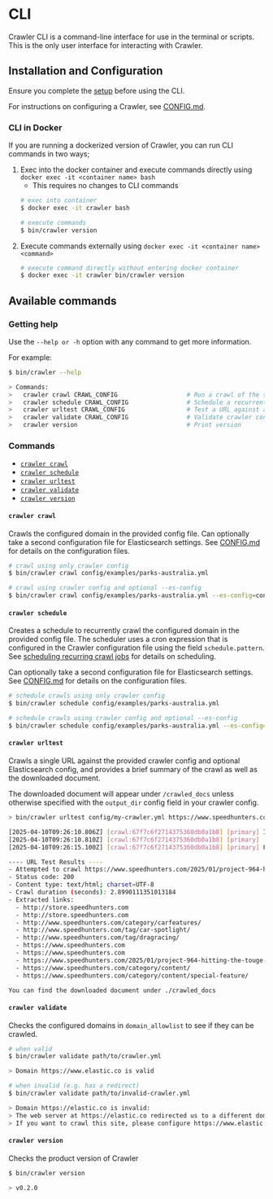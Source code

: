 # CLI

Crawler CLI is a command-line interface for use in the terminal or scripts.
This is the only user interface for interacting with Crawler.

## Installation and Configuration

Ensure you complete the [setup](../README.md#setup) before using the CLI.

For instructions on configuring a Crawler, see [CONFIG.md](./CONFIG.md).

### CLI in Docker

If you are running a dockerized version of Crawler, you can run CLI commands in two ways;

1. Exec into the docker container and execute commands directly using `docker exec -it <container name> bash`
    - This requires no changes to CLI commands
    ```bash
    # exec into container
    $ docker exec -it crawler bash
    
    # execute commands
    $ bin/crawler version
    ```
2. Execute commands externally using `docker exec -it <container name> <command>`
    ```bash
    # execute command directly without entering docker container
    $ docker exec -it crawler bin/crawler version
    ```

## Available commands
### Getting help
Use the `--help or -h` option with any command to get more information.

For example:
```bash
$ bin/crawler --help

> Commands:
>   crawler crawl CRAWL_CONFIG                   # Run a crawl of the site
>   crawler schedule CRAWL_CONFIG                # Schedule a recurrent crawl of the site
>   crawler urltest CRAWL_CONFIG                 # Test a URL against a configuration
>   crawler validate CRAWL_CONFIG                # Validate crawler configuration
>   crawler version                              # Print version
```

### Commands

- [`crawler crawl`](#crawler-crawl)
- [`crawler schedule`](#crawler-schedule)
- [`crawler urltest`](#crawler-urltest)
- [`crawler validate`](#crawler-validate)
- [`crawler version`](#crawler-version)

#### `crawler crawl`

Crawls the configured domain in the provided config file.
Can optionally take a second configuration file for Elasticsearch settings.
See [CONFIG.md](./CONFIG.md) for details on the configuration files.

```bash
# crawl using only crawler config
$ bin/crawler crawl config/examples/parks-australia.yml
```

```bash
# crawl using crawler config and optional --es-config
$ bin/crawler crawl config/examples/parks-australia.yml --es-config=config/es.yml
```

#### `crawler schedule`

Creates a schedule to recurrently crawl the configured domain in the provided config file.
The scheduler uses a cron expression that is configured in the Crawler configuration file using the field `schedule.pattern`.
See [scheduling recurring crawl jobs](../README.md#scheduling-recurring-crawl-jobs) for details on scheduling.

Can optionally take a second configuration file for Elasticsearch settings.
See [CONFIG.md](./CONFIG.md) for details on the configuration files.

```bash
# schedule crawls using only crawler config
$ bin/crawler schedule config/examples/parks-australia.yml
```

```bash
# schedule crawls using crawler config and optional --es-config
$ bin/crawler schedule config/examples/parks-australia.yml --es-config=config/es.yml
```

#### `crawler urltest`

Crawls a single URL against the provided crawler config and optional Elasticsearch config, and provides a brief summary
of the crawl as well as the downloaded document.

The downloaded document will appear under `/crawled_docs` unless otherwise specified with the `output_dir` config
field in your crawler config.

```bash
> bin/crawler urltest config/my-crawler.yml https://www.speedhunters.com/2025/01/project-964-hitting-the-touge-for-the-first-time-in-rwb-form/

[2025-04-10T09:26:10.806Z] [crawl:67f7c6f2714375360db0a1b8] [primary] Initialized an in-memory URL queue for up to 10000 URLs
[2025-04-10T09:26:10.810Z] [crawl:67f7c6f2714375360db0a1b8] [primary] ... # logs truncated for brevity
[2025-04-10T09:26:15.100Z] [crawl:67f7c6f2714375360db0a1b8] [primary] Finished a crawl. Result: failure; Successfully finished the primary crawl with an empty crawl queue |

---- URL Test Results ----
- Attempted to crawl https://www.speedhunters.com/2025/01/project-964-hitting-the-touge-for-the-first-time-in-rwb-form/
- Status code: 200
- Content type: text/html; charset=UTF-8
- Crawl duration (seconds): 2.8990111351013184
- Extracted links:
  - http://store.speedhunters.com
  - http://store.speedhunters.com
  - http://www.speedhunters.com/category/carfeatures/
  - http://www.speedhunters.com/tag/car-spotlight/
  - http://www.speedhunters.com/tag/dragracing/
  - https://www.speedhunters.com
  - https://www.speedhunters.com
  - https://www.speedhunters.com/2025/01/project-964-hitting-the-touge-for-the-first-time-in-rwb-form/#content
  - https://www.speedhunters.com/category/content/
  - https://www.speedhunters.com/category/content/special-feature/

You can find the downloaded document under ./crawled_docs
```

#### `crawler validate`

Checks the configured domains in `domain_allowlist` to see if they can be crawled.

```bash
# when valid
$ bin/crawler validate path/to/crawler.yml

> Domain https://www.elastic.co is valid
```

```bash
# when invalid (e.g. has a redirect)
$ bin/crawler validate path/to/invalid-crawler.yml

> Domain https://elastic.co is invalid:
> The web server at https://elastic.co redirected us to a different domain URL (https://www.elastic.co/).
> If you want to crawl this site, please configure https://www.elastic.co as one of the domains.
```

#### `crawler version`

Checks the product version of Crawler

```bash
$ bin/crawler version

> v0.2.0
```

